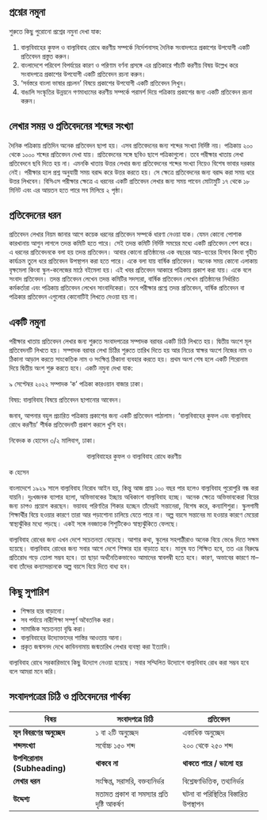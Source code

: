 ## প্রশ্নের নমুনা

শুরুতে কিছু পুরোনো প্রশ্নের নমুনা দেখা যাক:

1. বাল্যবিবাহের কুফল ও বাল্যবিবাহ রোধে করণীয় সম্পর্কে নির্দেশনাসহ দৈনিক সংবাদপত্রে প্রকাশের উপযোগী একটি প্রতিবেদন প্রস্তুত করুন।
2. বাংলাদেশে পরিবেশ বিপর্যয়ের কারণ ও পরিণাম বর্ণনা প্রসঙ্গে এর প্রতিকারে পাঁচটি করণীয় বিষয় উল্লেখ করে সংবাদপত্রে প্রকাশের উপযোগী একটি প্রতিবেদন রচনা করুন।
3. ‘সর্বস্তরে বাংলা ভাষার প্রচলন’ বিষয়ে প্রকাশের উপযোগী একটি প্রতিবেদন লিখুন।
4. বাঙালি সংস্কৃতির উন্নয়নে গণমাধ্যমের করণীয় সম্পর্কে পরামর্শ দিয়ে পত্রিকায় প্রকাশের জন্য একটি প্রতিবেদন রচনা করুন।

## লেখার সময় ও প্রতিবেদনের শব্দের সংখ্যা

দৈনিক পত্রিকায় প্রতিদিন অনেক প্রতিবেদন ছাপা হয়। এসব প্রতিবেদনের জন্য শব্দের সংখ্যা নির্দিষ্ট নয়। পত্রিকায় ২০০ থেকে ১০০০ শব্দের প্রতিবেদন দেখা যায়। প্রতিবেদনের সঙ্গে ছবিও ছাপে পত্রিকাগুলো। তবে পরীক্ষার খাতায় লেখা প্রতিবেদনে ছবি দিতে হয় না। এমনকি খাতায় উত্তর লেখার জন্য প্রতিবেদনের শব্দের সংখ্যা নিয়েও বিশেষ ভাবার দরকার নেই। পরীক্ষার হলে প্রশ্ন অনুযায়ী সময় বরাদ্দ করে উত্তর করতে হয়। সে ক্ষেত্রে প্রতিবেদনের জন্য বরাদ্দ করা সময় ধরে উত্তর লিখবেন। বিসিএস পরীক্ষার ক্ষেত্রে এ ধরনের একটি প্রতিবেদন লেখার জন্য সময় পাবেন মোটামুটি ১৭ থেকে ১৮ মিনিট এবং এর আয়তন হতে পারে সব মিলিয়ে ২ পৃষ্ঠা।

## প্রতিবেদনের ধরন

প্রতিবেদন লেখার নিয়ম জানার আগে কয়েক ধরনের প্রতিবেদন সম্পর্কে ধারণা নেওয়া যাক। যেমন কোনো পোশাক কারখানায় আগুন লাগলে তদন্ত কমিটি হতে পারে। সেই তদন্ত কমিটি নির্দিষ্ট সময়ের মধ্যে একটি প্রতিবেদন পেশ করে। এ ধরনের প্রতিবেদনকে বলা হয় তদন্ত প্রতিবেদন। আবার কোনো প্রতিষ্ঠানের এক বছরের আয়-ব্যয়ের হিসাব কিংবা গৃহীত কার্যক্রম তুলে ধরে প্রতিবেদন উপস্থাপন করা হতে পারে। একে বলা যায় বার্ষিক প্রতিবেদন। অনেক সময় কোনো এলাকায় বৃক্ষমেলা কিংবা স্কুল-কলেজের মাঠে বইমেলা হয়। এই খবর প্রতিবেদন আকারে পত্রিকায় প্রকাশ করা যায়। একে বলে সংবাদ প্রতিবেদন। তদন্ত প্রতিবেদন লেখেন তদন্ত কমিটির সদস্যরা, বার্ষিক প্রতিবেদন লেখেন প্রতিষ্ঠানের নির্ধারিত কর্মকর্তারা এবং পত্রিকায় প্রতিবেদন লেখেন সাংবাদিকেরা। তবে পরীক্ষার প্রশ্নে তদন্ত প্রতিবেদন, বার্ষিক প্রতিবেদন বা পত্রিকার প্রতিবেদন এগুলোর কোনোটিই লিখতে দেওয়া হয় না।

## একটি নমুনা

পরীক্ষার খাতায় প্রতিবেদন লেখার জন্য শুরুতে সংবাদপত্রের সম্পাদক বরাবর একটি চিঠি লিখতে হয়। দ্বিতীয় অংশে মূল প্রতিবেদনটি লিখতে হয়। সম্পাদক বরাবর লেখা চিঠির শুরুতে তারিখ দিতে হয় আর নিচের স্বাক্ষর অংশে নিজের নাম ও ঠিকানা আড়াল করতে সাংকেতিক নাম ও সংক্ষিপ্ত ঠিকানা ব্যবহার করতে হয়। প্রথম অংশ শেষ হলে একটি শিরোনাম দিয়ে দ্বিতীয় অংশ শুরু করতে হবে। একটি নমুনা দেখা যাক:

৯ সেপ্টেম্বর ২০২২
সম্পাদক
‘ক’ পত্রিকা
কারওয়ান বাজার
ঢাকা।

বিষয়: বাল্যবিবাহ বিষয়ে প্রতিবেদন ছাপানোর আবেদন।

জনাব,
আপনার বহুল প্রচারিত পত্রিকায় প্রকাশের জন্য একটি প্রতিবেদন পাঠালাম। ‘বাল্যবিবাহের কুফল এবং বাল্যবিবাহ রোধে করণীয়’ শীর্ষক প্রতিবেদনটি প্রকাশ করলে খুশি হব।

নিবেদক
ক হোসেন
৩/২ মালিবাগ, ঢাকা।

<center>বাল্যবিবাহের কুফল ও বাল্যবিবাহ রোধে করণীয়</center>

ক হেসেন

<p align="justify">বাংলাদেশে ১৯২৯ সালে বাল্যবিবাহ নিরোধ আইন হয়, কিন্তু আজ প্রায় ১০০ বছর পার হলেও বাল্যবিবাহ পুরোপুরি বন্ধ করা যায়নি। দুঃখজনক ব্যাপার হলো, অভিভাবকের ইচ্ছায় অধিকাংশ বাল্যবিবাহ হচ্ছে। অনেক ক্ষেত্রে অভিভাবকেরা বিয়ের জন্য চাপও প্রয়োগ করছেন। ভয়াবহ পরিণতির শিকার হচ্ছেন তাঁদেরই সন্তানেরা, বিশেষ করে, কন্যাশিশুরা। স্কুলগামী শিক্ষার্থীর বিয়ে হওয়ার কারণে তারা আর পড়াশোনা চালিয়ে যেতে পারে না। অল্প বয়সে সন্তানের মা হওয়ার কারণে মেয়েরা স্বাস্থ্যঝুঁকির মধ্যে পড়ছে। একই সঙ্গে নবজাতক শিশুটিকেও স্বাস্থ্যঝুঁকিতে ফেলছে।</p>
<p align="justify">বাল্যবিবাহ রোধের জন্য এখন দেশে সচেতনতা বেড়েছে। আশার কথা, স্কুলের সহপাঠীরাও অনেক বিয়ে ভেঙে দিতে সক্ষম হয়েছে। বাল্যবিবাহ রোধের জন্য সবার আগে দেশে শিক্ষার হার বাড়াতে হবে। মানুষ যত শিক্ষিত হবে, তত এর বিরুদ্ধে প্রতিরোধ গড়ে তোলা সম্ভব হবে। তা ছাড়া অর্থনৈতিকভাবেও আমাদের স্বাবলম্বী হতে হবে। কারণ, অভাবের কারণে মা–বাবা তাঁদের কন্যাসন্তানকে অল্প বয়সে বিয়ে দিতে বাধ্য হন।</p>

## কিছু সুপারিশ

- শিক্ষার হার বাড়ানো।
- সব পর্যায়ে নারীশিক্ষা সম্পূর্ণ অবৈতনিক করা।
- সামাজিক সচেতনতা বৃদ্ধি করা।
- বাল্যবিবাহের উদ্যোক্তাদের শাস্তির আওতায় আনা।
- প্রকৃত জন্মসনদ দেখে কাবিননামায় জন্মতারিখ লেখার ব্যবস্থা করা ইত্যাদি।

বাল্যবিবাহ রোধে সরকারিভাবে কিছু উদ্যোগ নেওয়া হয়েছে। সবার সম্মিলিত উদ্যোগে বাল্যবিবাহ রোধ করা সম্ভব হবে বলে আমরা মনে করি।

## সংবাদপত্রের চিঠি ও প্রতিবেদনের পার্থক্য

|বিষয়|**সংবাদপত্রে চিঠি**|**প্রতিবেদন**|
|---|---|---|
|**মূল বিবরণের অনুচ্ছেদ**|১ বা ২টি অনুচ্ছেদ|একাধিক অনুচ্ছেদ|
|**শব্দসংখ্যা**|সর্বোচ্চ ১৫০ শব্দ|২০০ থেকে ২৫০ শব্দ|
|**উপশিরোনাম (Subheading)**|**থাকবে না**|**থাকতে পারে / ভালো হয়**|
|**লেখার ধরন**|সংক্ষিপ্ত, সরাসরি, বক্তব্যনির্ভর|বিশ্লেষণভিত্তিক, তথ্যনির্ভর|
|**উদ্দেশ্য**|মতামত প্রকাশ বা সমস্যার প্রতি দৃষ্টি আকর্ষণ|ঘটনা বা পরিস্থিতির বিস্তারিত উপস্থাপন|